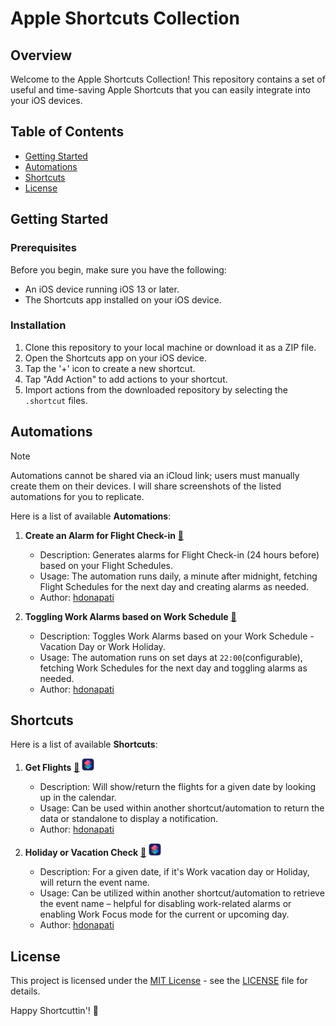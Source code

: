 # Apple Shortcuts Collection

## Overview

Welcome to the Apple Shortcuts Collection! This repository contains a set of useful and time-saving Apple Shortcuts that you can easily integrate into your iOS devices.

## Table of Contents

- [Getting Started](#getting-started)
- [Automations](#automations)
- [Shortcuts](#shortcuts)
- [License](#license)

## Getting Started

### Prerequisites

Before you begin, make sure you have the following:

- An iOS device running iOS 13 or later.
- The Shortcuts app installed on your iOS device.

### Installation

1. Clone this repository to your local machine or download it as a ZIP file.
2. Open the Shortcuts app on your iOS device.
3. Tap the '+' icon to create a new shortcut.
4. Tap "Add Action" to add actions to your shortcut.
5. Import actions from the downloaded repository by selecting the `.shortcut` files.
   
## Automations

> [!NOTE]  
> Automations cannot be shared via an iCloud link; users must manually create them on their devices. I will share screenshots of the listed automations for you to replicate.

Here is a list of available **Automations**:

1. **Create an Alarm for Flight Check-in** [:book:](https://github.com/hdonapati/missing-link/blob/main/Apple-Shortcuts/Automations/Flight-CheckIn-Alarm/Setup.md "Read More")
   - Description: Generates alarms for Flight Check-in (24 hours before) based on your Flight Schedules.
   - Usage: The automation runs daily, a minute after midnight, fetching Flight Schedules for the next day and creating alarms as needed.
   - Author: [hdonapati](https://github.com/hdonapati)

2. **Toggling Work Alarms based on Work Schedule** [:book:](https://github.com/hdonapati/missing-link/blob/main/Apple-Shortcuts/Automations/Work-Alarms/Setup.md "Read More")
   - Description: Toggles Work Alarms based on your Work Schedule - Vacation Day or Work Holiday.
   - Usage: The automation runs on set days at `22:00`(configurable), fetching Work Schedules for the next day and toggling alarms as needed.
   - Author: [hdonapati](https://github.com/hdonapati)
     
## Shortcuts

Here is a list of available **Shortcuts**:

1. **Get Flights** [:book:](https://github.com/hdonapati/missing-link/blob/main/Apple-Shortcuts/Shortcuts/GetFlights/Setup.md "Read More") <a href="https://www.icloud.com/shortcuts/5d7e5572e3264586af7ade590a38c3af" title="Apple Shortcut Link" alt="GetFlights-Shortcut-Link"><img src="https://raw.githubusercontent.com/hdonapati/missing-link/main/Apple-Shortcuts/ShortcutsIcon.png" style="width:20px;height:20px;" /></a>
   - Description: Will show/return the flights for a given date by looking up in the calendar.
   - Usage: Can be used within another shortcut/automation to return the data or standalone to display a notification.
   - Author: [hdonapati](https://github.com/hdonapati)
  
2. **Holiday or Vacation Check** [:book:](https://github.com/hdonapati/missing-link/blob/main/Apple-Shortcuts/Shortcuts/HolidayorVacationCheck/Setup.md "Read More") <a href="https://www.icloud.com/shortcuts/e9f9e20cb0bc4cb7b3a0c44d3173e9c8" title="Apple Shortcut Link" alt="GetFlights-Shortcut-Link"><img src="https://raw.githubusercontent.com/hdonapati/missing-link/main/Apple-Shortcuts/ShortcutsIcon.png" style="width:20px;height:20px;" /></a>
   - Description: For a given date, if it's Work vacation day or Holiday, will return the event name.
   - Usage: Can be utilized within another shortcut/automation to retrieve the event name – helpful for disabling work-related alarms or enabling Work Focus mode for the current or upcoming day.
   - Author: [hdonapati](https://github.com/hdonapati)


<!-- Add more shortcuts as needed -->


## License

This project is licensed under the [MIT License](LICENSE) - see the [LICENSE](LICENSE) file for details.

Happy Shortcuttin'! 🚀
